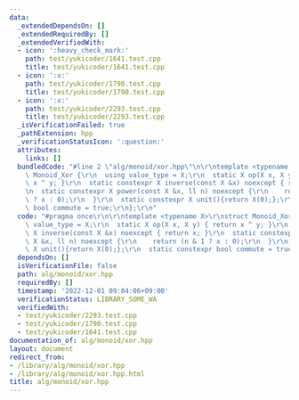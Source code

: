 ```yaml
---
data:
  _extendedDependsOn: []
  _extendedRequiredBy: []
  _extendedVerifiedWith:
  - icon: ':heavy_check_mark:'
    path: test/yukicoder/1641.test.cpp
    title: test/yukicoder/1641.test.cpp
  - icon: ':x:'
    path: test/yukicoder/1790.test.cpp
    title: test/yukicoder/1790.test.cpp
  - icon: ':x:'
    path: test/yukicoder/2293.test.cpp
    title: test/yukicoder/2293.test.cpp
  _isVerificationFailed: true
  _pathExtension: hpp
  _verificationStatusIcon: ':question:'
  attributes:
    links: []
  bundledCode: "#line 2 \"alg/monoid/xor.hpp\"\n\r\ntemplate <typename X>\r\nstruct\
    \ Monoid_Xor {\r\n  using value_type = X;\r\n  static X op(X x, X y) { return\
    \ x ^ y; }\r\n  static constexpr X inverse(const X &x) noexcept { return x; }\r\
    \n  static constexpr X power(const X &x, ll n) noexcept {\r\n    return (n & 1\
    \ ? x : 0);\r\n  }\r\n  static constexpr X unit(){return X(0);};\r\n  static constexpr\
    \ bool commute = true;\r\n};\r\n"
  code: "#pragma once\r\n\r\ntemplate <typename X>\r\nstruct Monoid_Xor {\r\n  using\
    \ value_type = X;\r\n  static X op(X x, X y) { return x ^ y; }\r\n  static constexpr\
    \ X inverse(const X &x) noexcept { return x; }\r\n  static constexpr X power(const\
    \ X &x, ll n) noexcept {\r\n    return (n & 1 ? x : 0);\r\n  }\r\n  static constexpr\
    \ X unit(){return X(0);};\r\n  static constexpr bool commute = true;\r\n};\r\n"
  dependsOn: []
  isVerificationFile: false
  path: alg/monoid/xor.hpp
  requiredBy: []
  timestamp: '2022-12-01 09:04:06+09:00'
  verificationStatus: LIBRARY_SOME_WA
  verifiedWith:
  - test/yukicoder/2293.test.cpp
  - test/yukicoder/1790.test.cpp
  - test/yukicoder/1641.test.cpp
documentation_of: alg/monoid/xor.hpp
layout: document
redirect_from:
- /library/alg/monoid/xor.hpp
- /library/alg/monoid/xor.hpp.html
title: alg/monoid/xor.hpp
---
```

